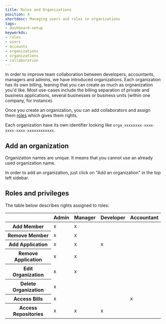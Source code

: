```yaml
---
title: Roles and Organizations
position: 4
shortdesc: Managing users and roles in organizations
tags:
- dashboard-setup
keyworkds:
- roles
- users
- accounts
- organizations
- organizations
- collaboration
---
```


In order to improve team collaboration between developers, accountants, managers and admins, we have introduced organizations. Each organization has its own billing, leaning that you can create as much as orgnanization you'd like. Most use-cases include the billing separation of private and business applications, several businesses or business units (within one company, for instance).

Once you create an organization, you can add collaborators and assign them [roles](#roles-and-privileges) which gives them rights.

Each organization have its own identifier looking like `orga_xxxxxxxx-xxxx-xxxx-xxxx-xxxxxxxxxxxx`.


## Add an organization

Organization names are unique. It means that you cannot use an already used organization name.

In order to add an organization, just click on "Add an organization" in the top left sidebar.


## Roles and privileges

The table below describes rights assigned to roles:

<table class="table table-condensed table-bordered table-hover text-center">
	<thead>
		<tr>
			<th> </th>
			<th class="text-center">Admin</th>
			<th class="text-center">Manager</th>
			<th class="text-center">Developer</th>
			<th class="text-center">Accountant</th>
		</tr>
	</thead>
	<tbody>
		<tr>
			<th scope="row">Add Member</th>
			<td>x</td>
			<td>x</td>
			<td> </td>
			<td> </td>
		</tr>
		<tr>
			<th scope="row">Remove Member</th>
			<td>x</td>
			<td>x</td>
			<td> </td>
			<td> </td>
		</tr>
		<tr>
			<th scope="row">Add Application</th>
			<td>x</td>
			<td>x</td>
			<td>x</td>
			<td> </td>
		</tr>
		<tr>
			<th scope="row">Remove Application</th>
			<td>x</td>
			<td>x</td>
			<td> </td>
			<td> </td>
		</tr>
		<tr>
			<th scope="row">Edit Organization</th>
			<td>x</td>
			<td>x</td>
			<td> </td>
			<td> </td>
		</tr>
		<tr>
			<th scope="row">Delete Organization</th>
			<td>x</td>
			<td> </td>
			<td> </td>
			<td> </td>
		</tr>
		<tr>
			<th scope="row">Access Bills</th>
			<td>x</td>
			<td> </td>
			<td> </td>
			<td>x</td>
		</tr>
		<tr>
			<th scope="row">Access Repositories</th>
			<td>x</td>
			<td>x</td>
			<td>x</td>
			<td> </td>
		</tr>
	</tbody>
</table>
